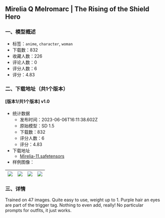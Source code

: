 ## Mirelia Q Melromarc | The Rising of the Shield Hero
### 一、模型概述

- 标签：`anime`, `character`, `woman`
- 下载数：832
- 收藏人数：226
- 评论人数：0
- 评分人数：6
- 评分：4.83

### 二、下载地址（共1个版本）

#### [版本1/共1个版本] v1.0

- 统计数据
  - 发布时间：2023-06-06T16:11:38.602Z
  - 原始模型：SD 1.5
  - 下载数：832
  - 评分人数：6
  - 评分：4.83
- 下载地址
  - [Mirelia-11.safetensors](https://civitai.com/api/download/models/90482)
- 样例图像：

| <img src="https://image.civitai.com/xG1nkqKTMzGDvpLrqFT7WA/3abf8cc6-f3cf-4a13-8b92-a115f2820c4f/width=450/1051380.jpeg" /> | <img src="https://image.civitai.com/xG1nkqKTMzGDvpLrqFT7WA/2e00fc70-3c26-4d4e-b13c-a9b3499aa797/width=450/1051459.jpeg" /> | <img src="https://image.civitai.com/xG1nkqKTMzGDvpLrqFT7WA/c5269508-c7d4-4218-a42e-05d180cc62ee/width=450/1051382.jpeg" /> | <img src="https://image.civitai.com/xG1nkqKTMzGDvpLrqFT7WA/5e6ae51d-d150-4613-ae9f-74575279b270/width=450/1051383.jpeg" /> |
| ---- | ---- | ---- | ---- |


### 三、详情
<p>Trained on 47 images. Quite easy to use, weight up to 1. Purple hair an eyes are part of the trigger tag. Nothing to even add, really! No particular prompts for outfits, it just works.</p>